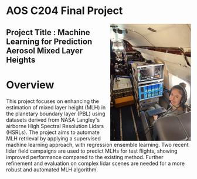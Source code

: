 # **AOS C204 Final Project** 
<img align="right" width="220" height="320" src="/assets/IMG/julie.jpg">

##  **Project Title : Machine Learning for Prediction Aerosol Mixed Layer Heights**

# **Overview**

This project focuses on enhancing the estimation of mixed layer height (MLH) in the planetary boundary layer (PBL) using datasets derived from NASA Langley's airborne High Spectral Resolution Lidars (HSRLs). The project aims to automate MLH retrieval by applying a supervised machine learning approach, with regression ensemble learning. Two recent lidar field campaigns are used to predict MLHs for test flights, showing improved performance compared to the existing method. Further refinement and evaluation on complex lidar scenes are needed for a more robust and automated MLH algorithm.





